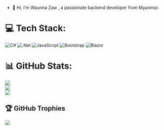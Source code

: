 - 👋 Hi, I’m Waunna Zaw , a passionate backend developer from Myanmar.


# 💻 Tech Stack:
![C#](https://img.shields.io/badge/c%23-%23239120.svg?style=for-the-badge&logo=csharp&logoColor=white) ![.Net](https://img.shields.io/badge/.NET-5C2D91?style=for-the-badge&logo=.net&logoColor=white) ![JavaScript](https://img.shields.io/badge/javascript-%23323330.svg?style=for-the-badge&logo=javascript&logoColor=%23F7DF1E) ![Bootstrap](https://img.shields.io/badge/bootstrap-%238511FA.svg?style=for-the-badge&logo=bootstrap&logoColor=white) ![Blazor](https://img.shields.io/badge/blazor-%235C2D91.svg?style=for-the-badge&logo=blazor&logoColor=white)
# 📊 GitHub Stats:
![](https://github-readme-stats.vercel.app/api?username=waunnazaw-coding&theme=dark&hide_border=false&include_all_commits=false&count_private=false)<br/>
![](https://github-readme-streak-stats.herokuapp.com/?user=waunnazaw-coding&theme=dark&hide_border=false)<br/>
![](https://github-readme-stats.vercel.app/api/top-langs/?username=waunnazaw-coding&theme=dark&hide_border=false&include_all_commits=false&count_private=false&layout=compact)

## 🏆 GitHub Trophies
![](https://github-profile-trophy.vercel.app/?username=waunnazaw-coding&theme=radical&no-frame=false&no-bg=true&margin-w=4)

<!-- Proudly created with GPRM ( https://gprm.itsvg.in ) -->

